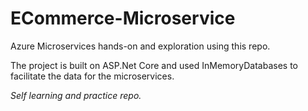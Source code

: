 # ECommerce-Microservice
Azure Microservices hands-on and exploration using this repo.

The project is built on ASP.Net Core and used InMemoryDatabases to facilitate the data for the microservices.

*Self learning and practice repo.*
